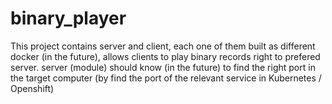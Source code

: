 # binary_player
This project contains server and client, each one of them built as different docker (in the future), allows clients to play binary records right to prefered server. 
server (module) should know (in the future) to find the right port in the target computer (by find the port of the relevant service in Kubernetes / Openshift)
